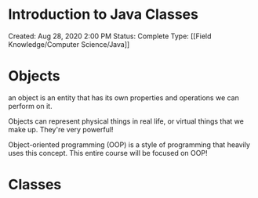 # Introduction to Java Classes

Created: Aug 28, 2020 2:00 PM
Status: Complete
Type: [[Field Knowledge/Computer Science/Java]]

# Objects

an object is an entity that has its own properties and operations we can perform on it. 

Objects can represent physical things in real life, or virtual things that we make up. They're very powerful!

Object-oriented programming (OOP) is a style of programming that heavily uses this concept. This entire course will be focused on OOP!

# Classes